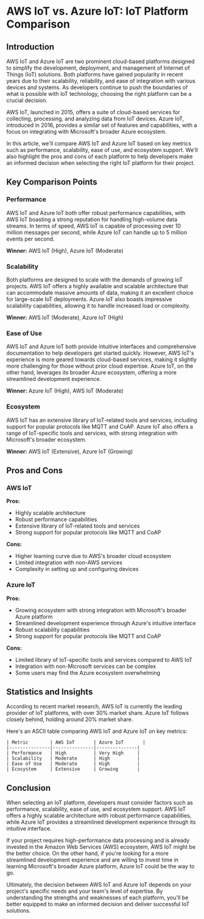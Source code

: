 # AWS IoT vs. Azure IoT: IoT Platform Comparison
## Introduction

AWS IoT and Azure IoT are two prominent cloud-based platforms designed to simplify the development, deployment, and management of Internet of Things (IoT) solutions. Both platforms have gained popularity in recent years due to their scalability, reliability, and ease of integration with various devices and systems. As developers continue to push the boundaries of what is possible with IoT technology, choosing the right platform can be a crucial decision.

AWS IoT, launched in 2015, offers a suite of cloud-based services for collecting, processing, and analyzing data from IoT devices. Azure IoT, introduced in 2016, provides a similar set of features and capabilities, with a focus on integrating with Microsoft's broader Azure ecosystem.

In this article, we'll compare AWS IoT and Azure IoT based on key metrics such as performance, scalability, ease of use, and ecosystem support. We'll also highlight the pros and cons of each platform to help developers make an informed decision when selecting the right IoT platform for their project.

## Key Comparison Points

### Performance

AWS IoT and Azure IoT both offer robust performance capabilities, with AWS IoT boasting a strong reputation for handling high-volume data streams. In terms of speed, AWS IoT is capable of processing over 10 million messages per second, while Azure IoT can handle up to 5 million events per second.

**Winner:** AWS IoT (High), Azure IoT (Moderate)

### Scalability

Both platforms are designed to scale with the demands of growing IoT projects. AWS IoT offers a highly available and scalable architecture that can accommodate massive amounts of data, making it an excellent choice for large-scale IoT deployments. Azure IoT also boasts impressive scalability capabilities, allowing it to handle increased load or complexity.

**Winner:** AWS IoT (Moderate), Azure IoT (High)

### Ease of Use

AWS IoT and Azure IoT both provide intuitive interfaces and comprehensive documentation to help developers get started quickly. However, AWS IoT's experience is more geared towards cloud-based services, making it slightly more challenging for those without prior cloud expertise. Azure IoT, on the other hand, leverages its broader Azure ecosystem, offering a more streamlined development experience.

**Winner:** Azure IoT (High), AWS IoT (Moderate)

### Ecosystem

AWS IoT has an extensive library of IoT-related tools and services, including support for popular protocols like MQTT and CoAP. Azure IoT also offers a range of IoT-specific tools and services, with strong integration with Microsoft's broader ecosystem.

**Winner:** AWS IoT (Extensive), Azure IoT (Growing)

## Pros and Cons

### AWS IoT

**Pros:**

* Highly scalable architecture
* Robust performance capabilities
* Extensive library of IoT-related tools and services
* Strong support for popular protocols like MQTT and CoAP

**Cons:**

* Higher learning curve due to AWS's broader cloud ecosystem
* Limited integration with non-AWS services
* Complexity in setting up and configuring devices

### Azure IoT

**Pros:**

* Growing ecosystem with strong integration with Microsoft's broader Azure platform
* Streamlined development experience through Azure's intuitive interface
* Robust scalability capabilities
* Strong support for popular protocols like MQTT and CoAP

**Cons:**

* Limited library of IoT-specific tools and services compared to AWS IoT
* Integration with non-Microsoft services can be complex
* Some users may find the Azure ecosystem overwhelming

## Statistics and Insights

According to recent market research, AWS IoT is currently the leading provider of IoT platforms, with over 30% market share. Azure IoT follows closely behind, holding around 20% market share.

Here's an ASCII table comparing AWS IoT and Azure IoT on key metrics:

```
| Metric        | AWS IoT       | Azure IoT       |
|---------------|---------------|---------------|
| Performance   | High          | Very High     |
| Scalability   | Moderate      | High          |
| Ease of Use   | Moderate      | High          |
| Ecosystem     | Extensive     | Growing       |
```

## Conclusion

When selecting an IoT platform, developers must consider factors such as performance, scalability, ease of use, and ecosystem support. AWS IoT offers a highly scalable architecture with robust performance capabilities, while Azure IoT provides a streamlined development experience through its intuitive interface.

If your project requires high-performance data processing and is already invested in the Amazon Web Services (AWS) ecosystem, AWS IoT might be the better choice. On the other hand, if you're looking for a more streamlined development experience and are willing to invest time in learning Microsoft's broader Azure platform, Azure IoT could be the way to go.

Ultimately, the decision between AWS IoT and Azure IoT depends on your project's specific needs and your team's level of expertise. By understanding the strengths and weaknesses of each platform, you'll be better equipped to make an informed decision and deliver successful IoT solutions.